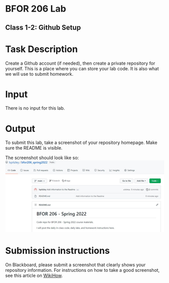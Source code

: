 # BFOR 206 Lab
## Class 1-2: Github Setup

# Task Description
Create a Github account (if needed), then create a private
repository for yourself. This is a place where you can store
your lab code. It is also what we will use to submit homework.

# Input
There is no input for this lab.

# Output
To submit this lab, take a screenshot of your repository
homepage. Make sure the README is visible.

The screenshot should look like so:
![image](images/1-2_github_screenshot.jpg)

# Submission instructions
On Blackboard, please submit a screenshot that
clearly shows your repository information. For
instructions on how to take a good screenshot,
see this article on
[WikiHow](https://www.wikihow.com/Take-a-Screen-Shot-(Screen-Capture)).

